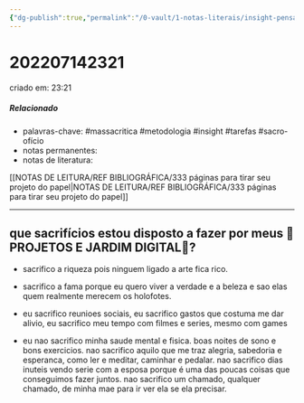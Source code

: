 ```yaml
---
{"dg-publish":true,"permalink":"/0-vault/1-notas-literais/insight-pensamento-e-meditacao/202207142321/","tags":["massacritica","metodologia","insight","tarefas","sacro-ofício"],"dgHomeLink":true,"dgShowLocalGraph":true,"dgShowFileTree":true,"dgEnableSearch":true}
---
```


# 202207142321
criado em: 23:21

##### Relacionado
- palavras-chave: #massacritica #metodologia #insight #tarefas #sacro-ofício 
- notas permanentes:
- notas de literatura:

[[NOTAS DE LEITURA/REF BIBLIOGRÁFICA/333 páginas para tirar seu projeto do papel\|NOTAS DE LEITURA/REF BIBLIOGRÁFICA/333 páginas para tirar seu projeto do papel]]

---
## que sacrifícios estou disposto a fazer por meus 🏡 PROJETOS E JARDIM DIGITAL🌱?

- sacrifico a riqueza pois ninguem ligado a arte fica rico.
- sacrifico a fama porque eu quero viver a verdade e a beleza e sao elas quem realmente merecem os holofotes.

- eu sacrifico reunioes sociais, eu sacrifico gastos que costuma me dar alivio, eu sacrifico meu tempo com filmes e series, mesmo com games

- eu nao sacrifico minha saude mental e fisica. boas noites de sono e bons exercicios. nao sacrifico aquilo que me traz alegria, sabedoria e esperanca, como ler e meditar, caminhar e pedalar. nao sacrifico dias inuteis vendo serie com a esposa porque é uma das poucas coisas que conseguimos fazer juntos. nao sacrifico um chamado, qualquer chamado, de minha mae para ir ver ela se ela precisar. 
